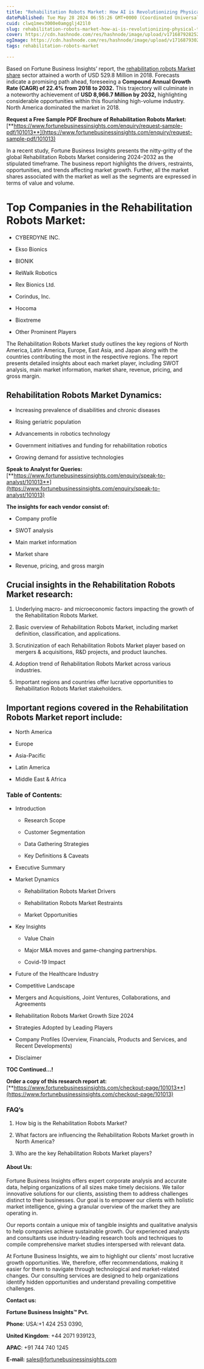 ```yaml
---
title: "Rehabilitation Robots Market: How AI is Revolutionizing Physical Therapy"
datePublished: Tue May 28 2024 06:55:26 GMT+0000 (Coordinated Universal Time)
cuid: clwq1mev3000e0amgglj421l0
slug: rehabilitation-robots-market-how-ai-is-revolutionizing-physical-therapy
cover: https://cdn.hashnode.com/res/hashnode/image/upload/v1716879282520/2a8ac4a6-72ca-4363-8540-4836ec890bd6.png
ogImage: https://cdn.hashnode.com/res/hashnode/image/upload/v1716879302857/655010e2-5d15-4cd2-b764-2bdf9e02c212.png
tags: rehabilitation-robots-market

---
```


Based on Fortune Business Insights’ report, the [rehabilitation robots Market share](https://www.fortunebusinessinsights.com/industry-reports/rehabilitation-robots-market-101013) sector attained a worth of USD 529.8 Million in 2018. Forecasts indicate a promising path ahead, foreseeing a **Compound Annual Growth Rate (CAGR) of 22.4% from 2018 to 2032.** This trajectory will culminate in a noteworthy achievement of **USD 8,966.7 Million by 2032,** highlighting considerable opportunities within this flourishing high-volume industry. North America dominated the market in 2018.

**Request a Free Sample PDF Brochure of Rehabilitation Robots Market:** [**https://www.fortunebusinessinsights.com/enquiry/request-sample-pdf/101013**](https://www.fortunebusinessinsights.com/enquiry/request-sample-pdf/101013)

In a recent study, Fortune Business Insights presents the nitty-gritty of the global Rehabilitation Robots Market considering 2024–2032 as the stipulated timeframe. The business report highlights the drivers, restraints, opportunities, and trends affecting market growth. Further, all the market shares associated with the market as well as the segments are expressed in terms of value and volume.

# **Top Companies in the Rehabilitation Robots Market:**

* CYBERDYNE INC.
    
* Ekso Bionics
    
* BIONIK
    
* ReWalk Robotics
    
* Rex Bionics Ltd.
    
* Corindus, Inc.
    
* Hocoma
    
* Bioxtreme
    
* Other Prominent Players
    

The Rehabilitation Robots Market study outlines the key regions of North America, Latin America, Europe, East Asia, and Japan along with the countries contributing the most in the respective regions. The report presents detailed insights about each market player, including SWOT analysis, main market information, market share, revenue, pricing, and gross margin.

## Rehabilitation Robots Market **Dynamics**:

* Increasing prevalence of disabilities and chronic diseases
    
* Rising geriatric population
    
* Advancements in robotics technology
    
* Government initiatives and funding for rehabilitation robotics
    
* Growing demand for assistive technologies
    

**Speak to Analyst for Queries:** [**https://www.fortunebusinessinsights.com/enquiry/speak-to-analyst/101013**](https://www.fortunebusinessinsights.com/enquiry/speak-to-analyst/101013)

**The insights for each vendor consist of:**

* Company profile
    
* SWOT analysis
    
* Main market information
    
* Market share
    
* Revenue, pricing, and gross margin
    

## **Crucial insights in the Rehabilitation Robots Market research:**

1. Underlying macro- and microeconomic factors impacting the growth of the Rehabilitation Robots Market.
    
2. Basic overview of Rehabilitation Robots Market, including market definition, classification, and applications.
    
3. Scrutinization of each Rehabilitation Robots Market player based on mergers & acquisitions, R&D projects, and product launches.
    
4. Adoption trend of Rehabilitation Robots Market across various industries.
    
5. Important regions and countries offer lucrative opportunities to Rehabilitation Robots Market stakeholders.
    

## **Important regions covered in the Rehabilitation Robots Market report include:**

* North America
    
* Europe
    
* Asia-Pacific
    
* Latin America
    
* Middle East & Africa
    

### **Table of Contents:**

* Introduction
    
    * Research Scope
        
    * Customer Segmentation
        
    * Data Gathering Strategies
        
    * Key Definitions & Caveats
        
* Executive Summary
    
* Market Dynamics
    
    * Rehabilitation Robots Market Drivers
        
    * Rehabilitation Robots Market Restraints
        
    * Market Opportunities
        
* Key Insights
    
    * Value Chain
        
    * Major M&A moves and game-changing partnerships.
        
    * Covid-19 Impact
        
* Future of the Healthcare Industry
    
* Competitive Landscape
    
* Mergers and Acquisitions, Joint Ventures, Collaborations, and Agreements
    
* Rehabilitation Robots Market Growth Size 2024
    
* Strategies Adopted by Leading Players
    
* Company Profiles (Overview, Financials, Products and Services, and Recent Developments)
    
* Disclaimer
    

**TOC Continued…!**

**Order a copy of this research report at:** [**https://www.fortunebusinessinsights.com/checkout-page/101013**](https://www.fortunebusinessinsights.com/checkout-page/101013)

### **FAQ’s**

1. How big is the Rehabilitation Robots Market?
    
2. What factors are influencing the Rehabilitation Robots Market growth in North America?
    
3. Who are the key Rehabilitation Robots Market players?
    

#### **About Us:**

Fortune Business Insights offers expert corporate analysis and accurate data, helping organizations of all sizes make timely decisions. We tailor innovative solutions for our clients, assisting them to address challenges distinct to their businesses. Our goal is to empower our clients with holistic market intelligence, giving a granular overview of the market they are operating in.

Our reports contain a unique mix of tangible insights and qualitative analysis to help companies achieve sustainable growth. Our experienced analysts and consultants use industry-leading research tools and techniques to compile comprehensive market studies interspersed with relevant data.

At Fortune Business Insights, we aim to highlight our clients' most lucrative growth opportunities. We, therefore, offer recommendations, making it easier for them to navigate through technological and market-related changes. Our consulting services are designed to help organizations identify hidden opportunities and understand prevailing competitive challenges.

**Contact us:**

**Fortune Business Insights™ Pvt.**

**Phone**: USA:+1 424 253 0390,

**United Kingdom**: +44 2071 939123,

**APAC**: +91 744 740 1245

**E-mail:** [sales@fortunebusinessinsights.com](mailto:sales@fortunebusinessinsights.com)